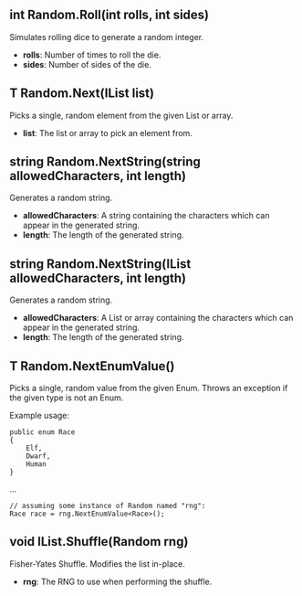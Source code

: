 ﻿## int Random.Roll(int rolls, int sides)

Simulates rolling dice to generate a random integer.

* **rolls**: Number of times to roll the die.
* **sides**: Number of sides of the die.

## T Random.Next(IList<T> list)

Picks a single, random element from the given List or array.

* **list**: The list or array to pick an element from.

## string Random.NextString(string allowedCharacters, int length)

Generates a random string.

* **allowedCharacters**: A string containing the characters which can appear in the generated string.
* **length**: The length of the generated string.

## string Random.NextString(IList<char> allowedCharacters, int length)

Generates a random string.

* **allowedCharacters**: A List or array containing the characters which can appear in the generated string.
* **length**: The length of the generated string.

## T Random.NextEnumValue<T>()

Picks a single, random value from the given Enum. Throws an exception if the given type is not an Enum.

Example usage:

    public enum Race
    {
        Elf,
        Dwarf,
        Human
    }

...

    // assuming some instance of Random named "rng":
    Race race = rng.NextEnumValue<Race>();

## void IList<T>.Shuffle(Random rng)

Fisher-Yates Shuffle. Modifies the list in-place.

* **rng**: The RNG to use when performing the shuffle.
